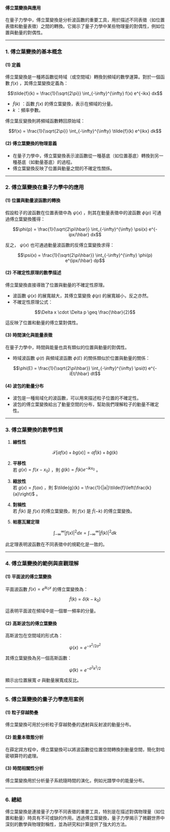 #### 傅立葉變換與應用  

在量子力學中，傅立葉變換是分析波函數的重要工具，用於描述不同表徵（如位置表徵和動量表徵）之間的轉換。它揭示了量子力學中某些物理量的對偶性，例如位置與動量的對偶性。

---

### **1. 傅立葉變換的基本概念**

#### **(1) 定義**  
傅立葉變換是一種將函數從時域（或空間域）轉換到頻域的數學運算。對於一個函數  $`f(x)`$ ，其傅立葉變換定義為：  

```math
\tilde{f}(k) = \frac{1}{\sqrt{2\pi}} \int_{-\infty}^{\infty} f(x) e^{-ikx} dx
```

-  $`\tilde{f}(k)`$ ：函數  $`f(x)`$  的傅立葉變換，表示在頻域的分量。  
-  $`k`$ ：頻率參數。  

傅立葉反變換則將頻域函數轉回原始域：  

```math
f(x) = \frac{1}{\sqrt{2\pi}} \int_{-\infty}^{\infty} \tilde{f}(k) e^{ikx} dk
```


#### **(2) 傅立葉變換的物理意義**  
- 在量子力學中，傅立葉變換表示波函數從一種基底（如位置基底）轉換到另一種基底（如動量基底）的過程。  
- 傅立葉變換反映了位置與動量之間的不確定性關係。

---

### **2. 傅立葉變換在量子力學中的應用**

#### **(1) 位置與動量波函數的轉換**  
假設粒子的波函數在位置表徵中為  $`\psi(x)`$ ，則其在動量表徵中的波函數  $`\phi(p)`$  可通過傅立葉變換獲得：  

```math
\phi(p) = \frac{1}{\sqrt{2\pi\hbar}} \int_{-\infty}^{\infty} \psi(x) e^{-ipx/\hbar} dx
```

反之， $`\psi(x)`$  也可通過動量波函數的反傅立葉變換求得：  

```math
\psi(x) = \frac{1}{\sqrt{2\pi\hbar}} \int_{-\infty}^{\infty} \phi(p) e^{ipx/\hbar} dp
```


#### **(2) 不確定性原理的數學描述**  
傅立葉變換直接導致了位置與動量的不確定性原理。  
- 波函數  $`\psi(x)`$  的展寬越大，其傅立葉變換  $`\phi(p)`$  的展寬越小，反之亦然。  
- 不確定性原理公式：  
  
```math
\Delta x \cdot \Delta p \geq \frac{\hbar}{2}
```

  這反映了位置和動量的傅立葉對偶性。

#### **(3) 時間演化與能量表徵**  
在量子力學中，時間與能量也具有類似的位置與動量的對偶性。  
- 時域波函數  $`\psi(t)`$  與頻域波函數  $`\phi(E)`$  的關係類似於位置與動量的關係：  
  
```math
\phi(E) = \frac{1}{\sqrt{2\pi\hbar}} \int_{-\infty}^{\infty} \psi(t) e^{-iEt/\hbar} dt
```


#### **(4) 波包的動量分布**  
- 波包是一種局域化的波函數，可以用來描述粒子位置的不確定性。  
- 波包的傅立葉變換給出了動量空間的分布，幫助我們理解粒子的動量不確定性。

---

### **3. 傅立葉變換的數學性質**

1. **線性性**  
   
```math
\mathcal{F}[a f(x) + b g(x)] = a \tilde{f}(k) + b \tilde{g}(k)
```


2. **平移性**  
   若  $`g(x) = f(x - x_0)`$ ，則  $`\tilde{g}(k) = \tilde{f}(k)e^{-ikx_0}`$ 。  

3. **縮放性**  
   若  $`g(x) = f(ax)`$ ，則  $`\tilde{g}(k) = \frac{1}{|a|}\tilde{f}\left(\frac{k}{a}\right)`$ 。  

4. **對稱性**  
   若  $`\tilde{f}(k)`$  是  $`f(x)`$  的傅立葉變換，則  $`f(x)`$  是  $`\tilde{f}(-k)`$  的傅立葉變換。

5. **帕塞瓦爾定理**  
   
```math
\int_{-\infty}^{\infty} |f(x)|^2 dx = \int_{-\infty}^{\infty} |\tilde{f}(k)|^2 dk
```

   此定理表明波函數在不同表徵中的規範化是一致的。

---

### **4. 傅立葉變換的範例與直觀理解**

#### **(1) 平面波的傅立葉變換**  
平面波函數  $`f(x) = e^{ik_0 x}`$  的傅立葉變換為：  

```math
\tilde{f}(k) = \delta(k - k_0)
```

這表明平面波在頻域中是一個單一頻率的分量。

#### **(2) 高斯波包的傅立葉變換**  
高斯波包在空間域的形式為：  

```math
\psi(x) = e^{-x^2 / 2\sigma^2}
```

其傅立葉變換為另一個高斯函數：  

```math
\tilde{\psi}(k) = e^{-\sigma^2 k^2 / 2}
```

顯示出位置展寬  $`\sigma`$  與動量展寬成反比。

---

### **5. 傅立葉變換的量子力學應用案例**

#### **(1) 粒子穿越勢壘**  
傅立葉變換可用於分析粒子穿越勢壘的透射與反射波的動量分布。

#### **(2) 能量本徵態分析**  
在薛定諤方程中，傅立葉變換可以將波函數從位置空間轉換到動量空間，簡化對哈密頓算符的處理。

#### **(3) 時間相關性分析**  
傅立葉變換用於分析量子系統隨時間的演化，例如光譜學中的能量分布。

---

### **6. 總結**

傅立葉變換是連接量子力學不同表徵的重要工具，特別是在描述對偶物理量（如位置和動量）時具有不可或缺的作用。透過傅立葉變換，量子力學揭示了微觀世界中深刻的數學與物理對稱性，並為研究和計算提供了強大的方法。